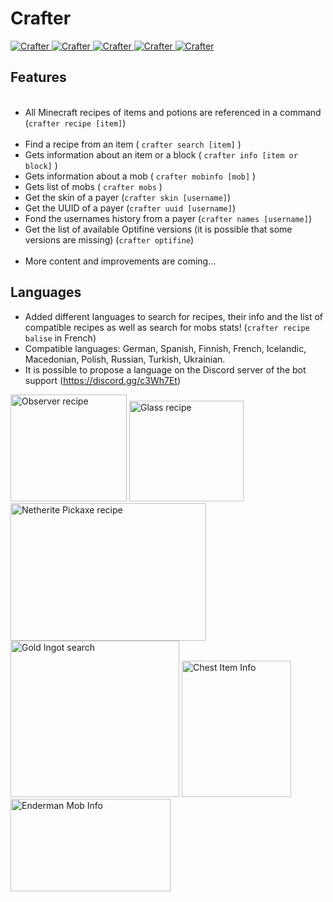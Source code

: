 # Crafter
<a href="https://top.gg/bot/740727392041041981"> 
  <img src="https://top.gg/api/widget/status/740727392041041981.svg" alt="Crafter" />
  <img src="https://top.gg/api/widget/servers/740727392041041981.svg?noavatar=true" alt="Crafter" />
  <img src="https://top.gg/api/widget/upvotes/740727392041041981.svg?noavatar=true" alt="Crafter" />
  <img src="https://top.gg/api/widget/lib/740727392041041981.svg?noavatar=true" alt="Crafter" />
  <img src="https://top.gg/api/widget/owner/740727392041041981.svg?noavatar=true" alt="Crafter" />
</a>

<h2>Features</h2>
    <ul>
    	  <li>All Minecraft recipes of items and potions are referenced in a command (<code>crafter recipe [item]</code>)</li>
    	  <li>Find a recipe from an item ( <code>crafter search [item]</code> )</li>
      	<li>Gets information about an item or a block ( <code>crafter info [item or block]</code> )</li>
      	<li>Gets information about a mob ( <code>crafter mobinfo [mob]</code> )</li>
      	<li>Gets list of mobs ( <code>crafter mobs</code> )</li>
        <li>Get the skin of a payer (<code>crafter skin [username]</code>)</li>
      	<li>Get the UUID of a payer (<code>crafter uuid [username]</code>)</li>
        <li>Fond the usernames history from a payer (<code>crafter names [username]</code>)</li>
      	<li>Get the list of available Optifine versions (it is possible that some versions are missing)
          (<code>crafter optifine</code>)</li>
      	<li>More content and improvements are coming...</li>
    </ul>
<h2>Languages</h2>
    <ul>
        <li>Added different languages to search for recipes, their info and the list of compatible recipes as well as search for mobs stats! (<code>crafter recipe balise</code> in French)</li>
        <li>Compatible languages: German, Spanish, Finnish, French, Icelandic, Macedonian, Polish, Russian, Turkish, Ukrainian.</li>
      	<li>It is possible to propose a language on the Discord server of the bot support (<a href="https://discord.gg/c3Wh7Et" target="_blank">https://discord.gg/c3Wh7Et</a>)
    </ul>

<a>
  <img src="http://image.noelshack.com/fichiers/2020/51/1/1607973473-observer-recipe.png" alt="Observer recipe" width="186" height="171">
  <img src="http://image.noelshack.com/fichiers/2020/51/1/1607973473-glass-recipe.png" alt="Glass recipe" width="183" height="161">
  <img src="http://image.noelshack.com/fichiers/2020/51/1/1607973473-netherite-pickaxe-recipe.png" alt="Netherite Pickaxe recipe" width="313" height="220">
  <img src="http://image.noelshack.com/fichiers/2020/51/1/1607973473-gold-ingot-search.png" alt="Gold Ingot search" width="270" height="250">
  <img src="http://image.noelshack.com/fichiers/2020/48/6/1606593683-image-2020-11-28-210126.png" alt="Chest Item Info" width="175" height="218">
  <img src="http://image.noelshack.com/fichiers/2020/48/6/1606593844-image-2020-11-28-210408.png" alt="Enderman Mob Info" width="256" height="148">
</a>

